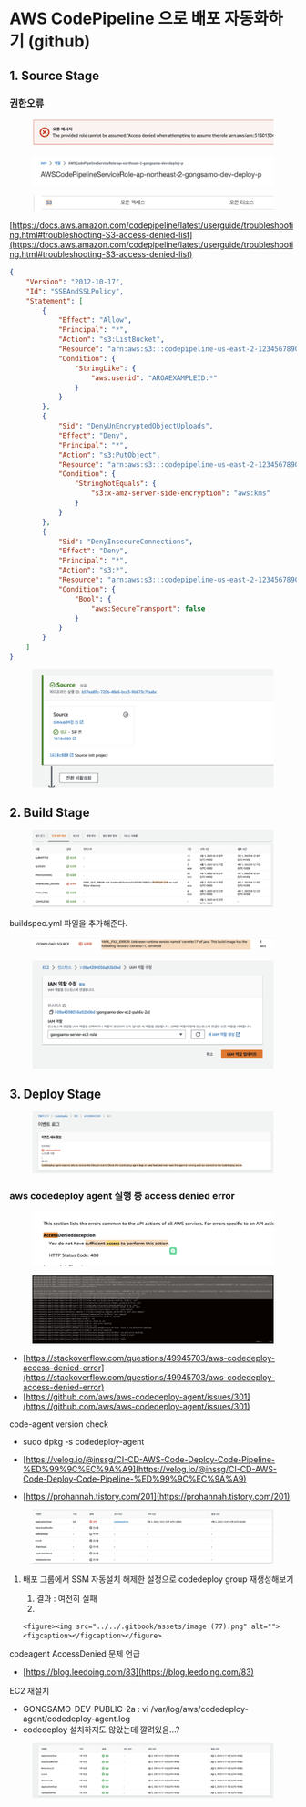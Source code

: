 # AWS CodePipeline 으로 배포 자동화하기 (github)

## 1. Source Stage &#x20;

### 권한오류&#x20;

<figure><img src="../../.gitbook/assets/image (5).png" alt=""><figcaption></figcaption></figure>

<figure><img src="../../.gitbook/assets/image (6).png" alt=""><figcaption></figcaption></figure>

<figure><img src="../../.gitbook/assets/image (9).png" alt=""><figcaption></figcaption></figure>

[https://docs.aws.amazon.com/codepipeline/latest/userguide/troubleshooting.html#troubleshooting-S3-access-denied-list](https://docs.aws.amazon.com/codepipeline/latest/userguide/troubleshooting.html#troubleshooting-S3-access-denied-list)

```json
{
    "Version": "2012-10-17",
    "Id": "SSEAndSSLPolicy",
    "Statement": [
        {
            "Effect": "Allow",
            "Principal": "*",
            "Action": "s3:ListBucket",
            "Resource": "arn:aws:s3:::codepipeline-us-east-2-1234567890",
            "Condition": {
                "StringLike": {
                    "aws:userid": "AROAEXAMPLEID:*"
                }
            }
        },
        {
            "Sid": "DenyUnEncryptedObjectUploads",
            "Effect": "Deny",
            "Principal": "*",
            "Action": "s3:PutObject",
            "Resource": "arn:aws:s3:::codepipeline-us-east-2-1234567890/*",
            "Condition": {
                "StringNotEquals": {
                    "s3:x-amz-server-side-encryption": "aws:kms"
                }
            }
        },
        {
            "Sid": "DenyInsecureConnections",
            "Effect": "Deny",
            "Principal": "*",
            "Action": "s3:*",
            "Resource": "arn:aws:s3:::codepipeline-us-east-2-1234567890/*",
            "Condition": {
                "Bool": {
                    "aws:SecureTransport": false
                }
            }
        }
    ]
}
```

<figure><img src="../../.gitbook/assets/image (7).png" alt=""><figcaption></figcaption></figure>

## 2. Build Stage

<figure><img src="../../.gitbook/assets/image (1).png" alt=""><figcaption></figcaption></figure>

buildspec.yml 파일을 추가해준다.&#x20;

<figure><img src="../../.gitbook/assets/image (60).png" alt=""><figcaption></figcaption></figure>

<figure><img src="../../.gitbook/assets/image (68).png" alt=""><figcaption></figcaption></figure>

## 3. Deploy Stage

<figure><img src="../../.gitbook/assets/image (14).png" alt=""><figcaption></figcaption></figure>

### aws codedeploy agent 실행 중 access denied error&#x20;

<figure><img src="../../.gitbook/assets/image (69).png" alt=""><figcaption></figcaption></figure>

<figure><img src="../../.gitbook/assets/image (57).png" alt=""><figcaption></figcaption></figure>

* [https://stackoverflow.com/questions/49945703/aws-codedeploy-access-denied-error](https://stackoverflow.com/questions/49945703/aws-codedeploy-access-denied-error)
* [https://github.com/aws/aws-codedeploy-agent/issues/301](https://github.com/aws/aws-codedeploy-agent/issues/301)



code-agent version check&#x20;

* sudo dpkg -s codedeploy-agent



* [https://velog.io/@inssg/CI-CD-AWS-Code-Deploy-Code-Pipeline-%ED%99%9C%EC%9A%A9](https://velog.io/@inssg/CI-CD-AWS-Code-Deploy-Code-Pipeline-%ED%99%9C%EC%9A%A9)
* [https://prohannah.tistory.com/201](https://prohannah.tistory.com/201)



<figure><img src="../../.gitbook/assets/image (11).png" alt=""><figcaption></figcaption></figure>

1. 배포 그룹에서 SSM 자동설치 해제한 설정으로 codedeploy group 재생성해보기&#x20;
   1. 결과 : 여전히 실패&#x20;
   2.

       <figure><img src="../../.gitbook/assets/image (77).png" alt=""><figcaption></figcaption></figure>



codeagent AccessDenied 문제 언급&#x20;

* [https://blog.leedoing.com/83](https://blog.leedoing.com/83)



EC2 재설치&#x20;

* GONGSAMO-DEV-PUBLIC-2a : vi /var/log/aws/codedeploy-agent/codedeploy-agent.log
* codedeploy 설치하지도 않았는데 깔려있음...?&#x20;

<figure><img src="../../.gitbook/assets/image (55).png" alt=""><figcaption></figcaption></figure>
